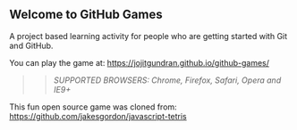 ## Welcome to GitHub Games

A project based learning activity for people who are getting started with Git and GitHub.

You can play the game at: https://jojitgundran.github.io/github-games/

>> _*SUPPORTED BROWSERS*: Chrome, Firefox, Safari, Opera and IE9+_

This fun open source game was cloned from: https://github.com/jakesgordon/javascript-tetris
